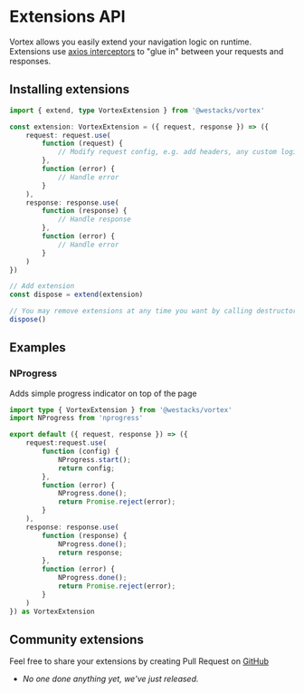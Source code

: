 # Extensions API

Vortex allows you easily extend your navigation logic on runtime. Extensions use [axios interceptors](https://axios-http.com/docs/interceptors) to "glue in" between your requests and responses.

## Installing extensions
```typescript
import { extend, type VortexExtension } from '@westacks/vortex'

const extension: VortexExtension = ({ request, response }) => ({
    request: request.use(
        function (request) {
            // Modify request config, e.g. add headers, any custom logic
        },
        function (error) {
            // Handle error
        }
    ),
    response: response.use(
        function (response) {
            // Handle response
        },
        function (error) {
            // Handle error
        }
    )
})

// Add extension
const dispose = extend(extension)

// You may remove extensions at any time you want by calling destructor function
dispose()
```

## Examples

### NProgress
Adds simple progress indicator on top of the page
```typescript
import type { VortexExtension } from '@westacks/vortex'
import NProgress from 'nprogress'

export default ({ request, response }) => ({
    request:request.use(
        function (config) {
            NProgress.start();
            return config;
        },
        function (error) {
            NProgress.done();
            return Promise.reject(error);
        }
    ),
    response: response.use(
        function (response) {
            NProgress.done();
            return response;
        },
        function (error) {
            NProgress.done();
            return Promise.reject(error);
        }
    )
}) as VortexExtension
```

## Community extensions

Feel free to share your extensions by creating Pull Request on [GitHub](https://github.com/westacks/vortex)

- _No one done anything yet, we've just released._